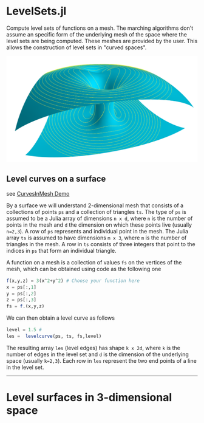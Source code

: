 # LevelSets.jl
Compute level sets of functions on a mesh. The marching algorithms don't assume an specific form
of the underlying mesh of the space where the level sets are being computed. These meshes are provided
by the user. This allows the construction of level sets in "curved spaces".

<img width=900 src="images/MeshCurves.png"/>


## Level curves on a surface

see [CurvesInMesh Demo](demos/CurvesInMesh.ipynb)

By a surface we will understand  2-dimensional mesh that consists of a collections of points `ps` and a collection of triangles `ts`.
The type of `ps` is assumed to be a Julia array of dimensions `n x d`, where `n` is the number of points
in the mesh and `d` the dimension on which these points live (usually `n=2,3`). A row of `ps` represents
and individual point in the mesh. The Julia array  `ts` is assumed to have dimensions `m x 3`, where `m` is the number of
triangles in the mesh. A row in `ts` consists of three integers that point to the indices in `ps` that
form an individual triangle.

A function on a mesh is a collection of values `fs` on the vertices of the mesh, which can be obtained using
code as the following one

```julia
f(x,y,z) = 3(x^2+y^2) # Choose your function here
x = ps[:,1]
y = ps[:,2]
z = ps[:,3]
fs = f.(x,y,z)
```

We can then obtain a level curve as follows

```julia
level = 1.5 #
les =  levelcurve(ps, ts, fs,level)
```

The resulting array `les` (level edges) has shape `k x 2d`, where `k` is the number of edges
in the level set and `d` is the dimension of the underlying space (usually `k=2,3`).
Each row in `les`  represent the two end points of a line in the level set.

---

# Level surfaces in 3-dimensional space
